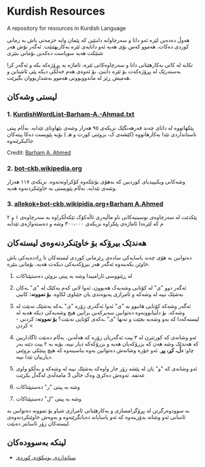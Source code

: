 # Kurdish Resources
A repository for resources in Kurdish Language

هەوڵ دەدەین لێرە ئەو داتا و سەرچاوانە دابنێین کە پێمان وایە خزمەتی باش بە زمانی کوردی دەکات. هەموو کەس بۆی هەیە  ئەو داتایەی ئێرە بەکاربهێنێت. ئەگەر تۆش هەر شتێکت هەیە سوپاست دەکەین بۆمانی بنێری

تکایە لە کاتی بەکارهێنانی داتا و سەرچاوەکانی ئێرە، ئاماژە بە پڕۆژەکە بکە و ئەگەر کرا بەستەرێک لە پڕۆژەکەت بۆ ئێرە دابنێ. بۆ ئەوەی هەم خەڵکی دیکە پێی ئاشنابن و هەمیش ڕێز لە ماندووبوونی هەموو بەشداربووان بگیرێت.

## لیستی وشەکان

### 1. [KurdishWordList-Barham-A.-Ahmad.txt](Kurdish%20wordlist/KurdishWordList-Barham-A.-Ahmad.txt)
پێکهاتووە لە داتای چەند فەرهەنگێک نزیکەی ٩٥ هەزار وشەی بێهاوتای تێدایە. بەڵام پیتی ناستانداردی تێدا بەکارهاتووە (کێشەی ک، بزوێنی کورت و هـ ) بۆیە پێویست دەکا پیتەکان جاکبکرێنەوە

Credit: [Barham A. Ahmed](https://www.facebook.com/Barham94) 

### 2. [bot-ckb.wikipedia.org](Kurdish%20wordlist/bot-ckb.wikipedia.org.txt)

وشەکانی ویکیپیدیای کوردیین کە بەهۆی بۆتێکەوە کۆکراونەتەوە. نزیکەی ١١٧ هەزار وشەی تێدایە. بەڵام پێویستی بە خاوێنکردنەوە هەیە.
### 3. [allekok+bot-ckb.wikipidia.org+Barham A.Ahmed](https://github.com/DevelopersTree/KurdishResources/blob/master/Kurdish%20wordlist/Wordlist%20allekok%2Bbarham-a%2Bwikipedia.txt)
پێکدێت  لە سەرچاوەی نوسینیەکانی ناو ماڵپەری ئاڵەکۆک تێکەڵکراوە بە سەرچاوەی ١ و ٢ م کە لێرەدا ئاماژەی پێکراوە نزیکەی ٣٠٠،٠٠٠ وشە و دەستەواژەی تێدایە 
## هەندێک بیرۆکە بۆ خاوێنکردنەوەی لیستەکان
دەتوانین بە هۆی چەند یاسایەکی سادەی ڕێزمانی کوردی لیستەکان تا ڕاددەیەکی باش خاوێن بکەینەوە ئەگەر هەر بیرۆکەیەکی دیکەت هەیە، بۆمانی بنێرە.

1. لە ڕێنووسی ئارامییدا وشە بە پیتی بزوێن دەستپێناکات
2. ئەگەر دوو "ی" لە کۆتایی وشەیەک هەبوون، ئەوا لانی کەم یەکێک لە "ی" ـەکان بەشێک نییە لە وشەکە و ئامرازی پەیوەندی یان جێناوی لکاوە.
**بۆ نموونە:** کانیی

3. ئەگەر وشەکە کۆتایی هاتبوو بە "ی" ئەوا ئەگەری زۆرە "ی" ـەکە بەشێک نەبێت لە وشەکە. بۆ دڵنیابوونەوە دەتوانین سەیرکەین بزانین هیچ وشەیەکی دیکە هەیە لە لیستەکەدا کە بەو وشەیە بچێت و تەنها "ی" ـەکەی کۆتایی نەبێت؟
**بۆ نموونە:** کردنی -> کردن

4. ئەو وشانەی کە کورتترن لە ٣ پیت ئەگەریان زۆرە کە هەڵەبن. بەڵام دەىێت ئاگاداربین کە هەندێک وشە هەن کە بزرۆکەیان هەیە و بزرۆکەکە دیار نییە، بۆیە بە ٢ پیت دێنە بەر چاو: **دڵ، کڕ، پڕ**. ئەو جۆرە وشانەش دەتوانین بەوە بناسینەوە کە هیچ پیتێکی بزوێنی دیارییان تێدا نییە.

5. ئەو وشانەی کە "و" یان لە پێشە زۆر جار واوەکە بەشێک نییە لە وشەکە و بەڵکو واوی عەتفە. ئەوەش دەکرێ وەک خاڵی 3 مامەڵەی لەگەڵ بکرێت

6. وشە بە پیتی "ر" دەستپێناکات

7. وشە بە پیتی "ل" دەستپێناکات

بە سوودوەرگرتن لە پڕۆگرامسازی و بەکارهێنانی ئامرازی شیاو بۆ نموونە دەتوانین بە ئاسانی ئەو وشانە بدۆزینەوە کە ئەو یاسایانە دەیانگرێتەوە و بەوەش خاوێنکردنەوەی لیستەکان زۆر ئاسانتر دەبێت.

## لینکە بەسوودەکان
 - [ستانداردی یونیکۆدی کوردی](http://unicode.ekrg.org/ku_unicodes.html)

